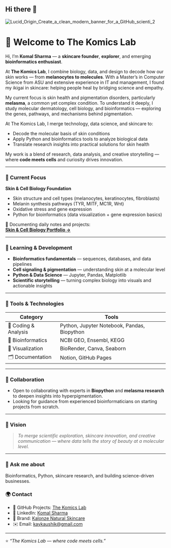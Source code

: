 ## Hi there 👋
![Lucid_Origin_Create_a_clean_modern_banner_for_a_GitHub_scienti_2](https://github.com/user-attachments/assets/e0745f4a-87f3-42f4-844a-9d79fa5f664b)

# 🧬 Welcome to **The Komics Lab**

Hi, I’m **Komal Sharma** — a **skincare founder**, **explorer**, and emerging **bioinformatics enthusiast**.  

At **The Komics Lab**, I combine biology, data, and design to decode how our skin works — from **melanocytes to molecules**. With a Master’s in Computer Science from ASU and extensive experience in IT and management, I found my ikigai in skincare: helping people heal by bridging science and empathy.

My current focus is skin health and pigmentation disorders, particularly **melasma**, a common yet complex condition. To understand it deeply, I study molecular dermatology, cell biology, and bioinformatics — exploring the genes, pathways, and mechanisms behind pigmentation.

At The Komics Lab, I merge technology, data science, and skincare to:

- Decode the molecular basis of skin conditions  
- Apply Python and bioinformatics tools to analyze biological data  
- Translate research insights into practical solutions for skin health  

My work is a blend of research, data analysis, and creative storytelling — where **code meets cells** and curiosity drives innovation.

---

### 🌿 Current Focus
**Skin & Cell Biology Foundation**  
- Skin structure and cell types (melanocytes, keratinocytes, fibroblasts)  
- Melanin synthesis pathways (TYR, MITF, MC1R, Wnt)  
- Oxidative stress and gene expression  
- Python for bioinformatics (data visualization + gene expression basics)

📘 Documenting daily notes and projects:  
[**Skin & Cell Biology Portfolio →**](https://github.com/thekomicslab/Skin-Cell-Biology-Portfolio)

---

### 🌱 Learning & Development
- **Bioinformatics fundamentals** — sequences, databases, and data pipelines  
- **Cell signaling & pigmentation** — understanding skin at a molecular level  
- **Python & Data Science** — Jupyter, Pandas, Matplotlib  
- **Scientific storytelling** — turning complex biology into visuals and actionable insights  

---

### 🔬 Tools & Technologies
| Category | Tools |
|----------|-------|
| 🧩 Coding & Analysis | Python, Jupyter Notebook, Pandas, Biopython |
| 🧬 Bioinformatics | NCBI GEO, Ensembl, KEGG |
| 🎨 Visualization | BioRender, Canva, Seaborn |
| 🗂️ Documentation | Notion, GitHub Pages |

---

### 🤝 Collaboration
- Open to collaborating with experts in **Biopython** and **melasma research** to deepen insights into hyperpigmentation.  
- Looking for guidance from experienced bioinformaticians on starting projects from scratch.

---

### 🌸 Vision
> *To merge scientific exploration, skincare innovation, and creative communication — where data tells the story of beauty at a molecular level.*

---

### 💬 Ask me about
Bioinformatics, Python, skincare research, and building science-driven businesses.

### 🌍 Contact
- 🧬 GitHub Projects: [The Komics Lab](https://github.com/thekomicslab)  
- 💼 LinkedIn: [Komal Sharma](https://www.linkedin.com/in/komalsharma)  
- 🌿 Brand: [Kalonze Natural Skincare](https://instagram.com/kalonzeindia)  
- ✉️ Email: kaykaushik@gmail.com

---

⭐ *“The Komics Lab — where code meets cells.”*
